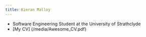 ```yaml
---
title: Kieran Malloy
---
```


- Software Engineering Student at the University of Strathclyde
- [My CV] (/media/Awesome_CV.pdf)

